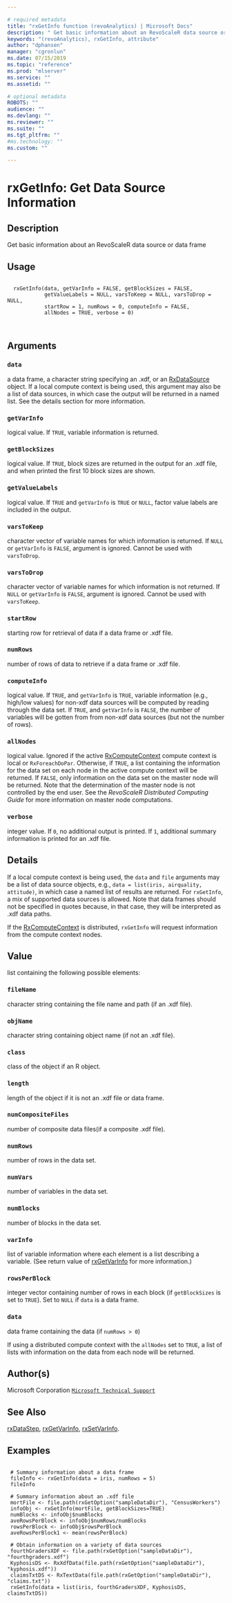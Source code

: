 ```yaml
--- 

# required metadata 
title: "rxGetInfo function (revoAnalytics) | Microsoft Docs" 
description: " Get basic information about an RevoScaleR data source or data frame  " 
keywords: "(revoAnalytics), rxGetInfo, attribute" 
author: "dphansen" 
manager: "cgronlun" 
ms.date: 07/15/2019
ms.topic: "reference" 
ms.prod: "mlserver" 
ms.service: "" 
ms.assetid: "" 

# optional metadata 
ROBOTS: "" 
audience: "" 
ms.devlang: "" 
ms.reviewer: "" 
ms.suite: "" 
ms.tgt_pltfrm: "" 
#ms.technology: "" 
ms.custom: "" 

--- 
```



 # rxGetInfo: Get Data Source Information 
 ## Description

Get basic information about an RevoScaleR data source or data frame 


 ## Usage

```   

  rxGetInfo(data, getVarInfo = FALSE, getBlockSizes = FALSE,
            getValueLabels = NULL, varsToKeep = NULL, varsToDrop = NULL,
            startRow = 1, numRows = 0, computeInfo = FALSE,
            allNodes = TRUE, verbose = 0) 



```

 ## Arguments



 ### `data`
 a data frame, a character string specifying an .xdf, or an [RxDataSource](RxDataSource.md) object. If a local compute context is being used,  this argument may also be a list of data sources,  in which case the output will be returned in a named list. See the details section for more information.  



 ### `getVarInfo`
 logical value. If `TRUE`, variable information is returned. 



 ### `getBlockSizes`
 logical value. If `TRUE`, block sizes are returned in the output for an .xdf file, and when printed the first 10 block sizes are shown. 



 ### `getValueLabels`
 logical value. If `TRUE` and `getVarInfo` is `TRUE` or `NULL`, factor value labels are included in the output. 



 ### `varsToKeep`
 character vector of variable names for which information is returned. If `NULL` or `getVarInfo` is `FALSE`, argument is ignored. Cannot be used with `varsToDrop`. 



 ### `varsToDrop`
 character vector of variable names for which information is not returned. If `NULL` or `getVarInfo` is `FALSE`, argument is ignored. Cannot be used with `varsToKeep`. 



 ### `startRow`
 starting row for retrieval of data if a data frame or .xdf file. 



 ### `numRows`
 number of rows of data to retrieve if a data frame or .xdf file. 



 ### `computeInfo`
 logical value. If `TRUE`, and `getVarInfo` is `TRUE`, variable information  (e.g., high/low values) for non-xdf data sources will be computed  by reading through the data set. If `TRUE`, and `getVarInfo` is `FALSE`, the number of variables will be gotten from from non-xdf data sources  (but not the number of rows). 



 ### `allNodes`
 logical value.  Ignored if the active [RxComputeContext](RxComputeContext.md) compute context is local or `RxForeachDoPar`.  Otherwise, if `TRUE`, a list containing the information for the data set on each node in the active compute context will be returned.  If `FALSE`, only information on the data set on the master node will be returned. Note that the determination of the master node is not controlled by the end user. See the *RevoScaleR Distributed Computing Guide* for more information on master node computations.  



 ### `verbose`
 integer value. If `0`, no additional output is printed.  If `1`, additional summary information is printed for an .xdf file. 



 ## Details

If a local compute context is being used, the `data` and `file` 
arguments may be a list of data source objects, e.g.,
`data = list(iris, airquality, attitude)`, 
in which case a named list of results are returned. For `rxGetInfo`, a mix of supported data sources
is allowed. Note that data
frames should not be specified in quotes because, in that case, they will be interpreted as .xdf data paths.

If the [RxComputeContext](RxComputeContext.md) is distributed, `rxGetInfo` will request information from the
compute context nodes.  



 ## Value

list containing the following possible elements:

### `fileName`
character string containing the file name and path (if an .xdf file).


### `objName`
character string containing object name (if not an .xdf file).


### `class`
class of the object if an R object.


### `length`
length of the object if it is not an .xdf file or data frame.


### `numCompositeFiles`
number of composite data files(if a composite .xdf file).


### `numRows`
number of rows in the data set.


### `numVars`
number of variables in the data set.


### `numBlocks`
number of blocks in the data set.


### `varInfo`
list of variable information where each element is a list describing a variable. (See return value of [rxGetVarInfo](rxGetVarInfo.md) for more information.)


### `rowsPerBlock`
integer vector containing number of rows in each block (if `getBlockSizes` is set to `TRUE`). Set to `NULL` if `data` is a data frame.


### `data`
data frame containing the data (if `numRows > 0`)

 If using a distributed compute context with the `allNodes` set to `TRUE`,
 a list of lists with information on the data from each node will be returned.   



 ## Author(s)
 Microsoft Corporation [`Microsoft Technical Support`](https://go.microsoft.com/fwlink/?LinkID=698556&clcid=0x409)


 ## See Also

[rxDataStep](rxDataStep.md),
[rxGetVarInfo](rxGetVarInfo.md),
[rxSetVarInfo](rxSetVarInfoXdf.md).

 ## Examples

 ```

  # Summary information about a data frame
  fileInfo <- rxGetInfo(data = iris, numRows = 5)
  fileInfo

  # Summary information about an .xdf file
  mortFile <- file.path(rxGetOption("sampleDataDir"), "CensusWorkers")
  infoObj <- rxGetInfo(mortFile, getBlockSizes=TRUE)
  numBlocks <- infoObj$numBlocks
  aveRowsPerBlock <- infoObj$numRows/numBlocks
  rowsPerBlock <- infoObj$rowsPerBlock
  aveRowsPerBlock1 <- mean(rowsPerBlock)

  # Obtain information on a variety of data sources
  fourthGradersXDF <- file.path(rxGetOption("sampleDataDir"), "fourthgraders.xdf")
  KyphosisDS <- RxXdfData(file.path(rxGetOption("sampleDataDir"), "kyphosis.xdf"))
  claimsTxtDS <- RxTextData(file.path(rxGetOption("sampleDataDir"), "claims.txt"))
  rxGetInfo(data = list(iris, fourthGradersXDF, KyphosisDS, claimsTxtDS))
```



